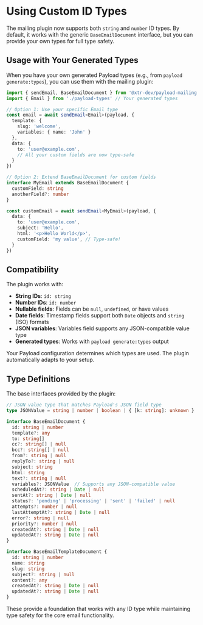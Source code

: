 # Using Custom ID Types

The mailing plugin now supports both `string` and `number` ID types. By default, it works with the generic `BaseEmailDocument` interface, but you can provide your own types for full type safety.

## Usage with Your Generated Types

When you have your own generated Payload types (e.g., from `payload generate:types`), you can use them with the mailing plugin:

```typescript
import { sendEmail, BaseEmailDocument } from '@xtr-dev/payload-mailing'
import { Email } from './payload-types' // Your generated types

// Option 1: Use your specific Email type
const email = await sendEmail<Email>(payload, {
  template: {
    slug: 'welcome',
    variables: { name: 'John' }
  },
  data: {
    to: 'user@example.com',
    // All your custom fields are now type-safe
  }
})

// Option 2: Extend BaseEmailDocument for custom fields
interface MyEmail extends BaseEmailDocument {
  customField: string
  anotherField?: number
}

const customEmail = await sendEmail<MyEmail>(payload, {
  data: {
    to: 'user@example.com',
    subject: 'Hello',
    html: '<p>Hello World</p>',
    customField: 'my value', // Type-safe!
  }
})
```

## Compatibility

The plugin works with:
- **String IDs**: `id: string`
- **Number IDs**: `id: number`
- **Nullable fields**: Fields can be `null`, `undefined`, or have values
- **Date fields**: Timestamp fields support both `Date` objects and `string` (ISO) formats
- **JSON variables**: Variables field supports any JSON-compatible value type
- **Generated types**: Works with `payload generate:types` output

Your Payload configuration determines which types are used. The plugin automatically adapts to your setup.

## Type Definitions

The base interfaces provided by the plugin:

```typescript
// JSON value type that matches Payload's JSON field type
type JSONValue = string | number | boolean | { [k: string]: unknown } | unknown[] | null | undefined

interface BaseEmailDocument {
  id: string | number
  template?: any
  to: string[]
  cc?: string[] | null
  bcc?: string[] | null
  from?: string | null
  replyTo?: string | null
  subject: string
  html: string
  text?: string | null
  variables?: JSONValue  // Supports any JSON-compatible value
  scheduledAt?: string | Date | null
  sentAt?: string | Date | null
  status?: 'pending' | 'processing' | 'sent' | 'failed' | null
  attempts?: number | null
  lastAttemptAt?: string | Date | null
  error?: string | null
  priority?: number | null
  createdAt?: string | Date | null
  updatedAt?: string | Date | null
}

interface BaseEmailTemplateDocument {
  id: string | number
  name: string
  slug: string
  subject?: string | null
  content?: any
  createdAt?: string | Date | null
  updatedAt?: string | Date | null
}
```

These provide a foundation that works with any ID type while maintaining type safety for the core email functionality.